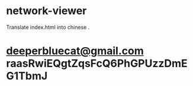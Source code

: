 network-viewer
==============
Translate index.html into chinese .

deeperbluecat@gmail.com
raasRwiEQgtZqsFcQ6PhGPUzzDmEG1TbmJ
===============
